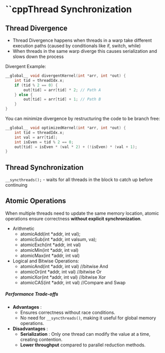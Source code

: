 # ``cppThread Synchronization

## Thread Divergence

* Thread Divergence happens when threads in a warp take different execution paths (caused by conditionals like if, switch, while)
* When threads in the same warp diverge this causes serialization and slows down the process

Divergent Example:

```cpp
__global__ void divergentKernel(int *arr, int *out) {
    int tid = threadIdx.x;
    if (tid % 2 == 0) {
        out[tid] = arr[tid] * 2; // Path A
    } else {
        out[tid] = arr[tid] + 1; // Path B
    }
}
```

You can minimize divergence by restructuring the code to be branch free:

```cpp
__global__ void optimizedKernel(int *arr, int *out) {
    int tid = threadIdx.x;
    int val = arr[tid];
    int isEven = tid % 2 == 0;
    out[tid] = isEven * (val * 2) + (!isEven) * (val + 1);
}
```

## Thread Synchronization

`__syncthreads();` - waits for all threads in the block to catch up before continuing

## Atomic Operations

When multiple threads need to update the same memory location, atomic operations ensure correctness **without explicit synchronization**.

* Arithmetic
  * atomicAdd(int *addr, int val);
  * atomicSub(int *addr, int valsum, va);
  * atomicExch(int *addr, int val)
  * atomicMin(int *addr, int val)
  * atomicMax(int *addr, int val)
* Logical and Bitwise Operations:
  * atomicAnd(int *addr, int val) //bitwise And
  * atomicOr(int *addr, int val)  //bitwise Or
  * atomicXor(int *addr, int val) //bitwise Xor
  * atomicCAS(int *addr, int val) //Compare and Swap


##### **Performance Trade-offs**

* **Advantages** :
  * Ensures correctness without race conditions.
  * No need for `__syncthreads()`, making it useful for global memory operations.
* **Disadvantages** :
  * **Serialization** : Only one thread can modify the value at a time, creating contention.
  * **Lower throughput** compared to parallel reduction methods.

